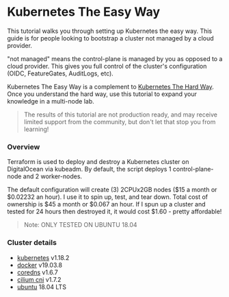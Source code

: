 # Kubernetes The Easy Way

This tutorial walks you through setting up Kubernetes the easy way. This guide is for people looking to bootstrap a cluster not managed by a cloud provider.

"not managed" means the control-plane is managed by you as opposed to a cloud provider. This gives you full control of the cluster's configuration (OIDC, FeatureGates, AuditLogs, etc).

Kubernetes The Easy Way is a complement to [Kubernetes The Hard Way](https://github.com/kelseyhightower/kubernetes-the-hard-way). Once you understand the hard way, use this tutorial to expand your knowledge in a multi-node lab.

> The results of this tutorial are not production ready, and may receive limited support from the community, but don't let that stop you from learning!

### Overview

Terraform is used to deploy and destroy a Kubernetes cluster on DigitalOcean via kubeadm. By default, the script deploys 1 control-plane-node and 2 worker-nodes.

The default configuration will create (3) 2CPUx2GB nodes ($15 a month or $0.02232 an hour). I use it to spin up, test, and tear down. Total cost of ownership is $45 a month or $0.067 an hour. If I spun up a cluster and tested for 24 hours then destroyed it, it would cost $1.60 - pretty affordable!

> Note: ONLY TESTED ON UBUNTU 18.04

### Cluster details

* [kubernetes](https://github.com/kubernetes/kubernetes) v1.18.2
* [docker](https://github.com/docker/docker-ce) v19.03.8
* [coredns](https://github.com/coredns/coredns) v1.6.7
* [cilium cni](https://github.com/cilium/cilium) v1.7.2
* [ubuntu](https://ubuntu.com/) 18.04 LTS

### Prerequisites

- Install [Terraform](https://learn.hashicorp.com/terraform/getting-started/install.html#install-terraform)

- Export a [DigitalOcean Personal Access Token](https://www.digitalocean.com/docs/apis-clis/api/create-personal-access-token/) with **WRITE** access:

    ```
    export DO_PAT="<DIGITALOCEAN PERSONAL ACCESS TOKEN>"
    ```

### Assumptions

- kubectl is [installed](https://kubernetes.io/docs/tasks/tools/install-kubectl/) locally

- You have the [following files](https://www.digitalocean.com/community/tutorials/how-to-set-up-ssh-keys-on-ubuntu-1804):

    ```
    $HOME/.ssh/id_rsa.pub
    $HOME/.ssh/id_rsa
    
    # verify with:
    cat $HOME/.ssh/id_rsa.pub
    cat $HOME/.ssh/id_rsa
    ```

    > Note: the location can be changed in [./create-cluster.sh](/create-cluster.sh) & [./destroy-cluster.sh](/destroy-cluster.sh)

### Deploy Kubernetes

Clone repository:

```
git clone https://github.com/jimangel/kubernetes-the-easy-way
cd kubernetes-the-easy-way
```


Build the cluster:

```
./create-cluster.sh
```

It should take ~5 minutes to complete

```
real	4m24.201s
user	0m6.580s
sys	0m3.029s
```

Check it out!

```
kubectl get nodes
kubectl get pods -A
```

---

### Smoke test

SSH into any of the nodes
```
# control-plane-1
ssh root@$(terraform output -json control_plane_ip | jq -r .[0])

# worker-1
ssh root@$(terraform output -json worker_ip | jq -r .[0])

# worker-2
ssh root@$(terraform output -json worker_ip | jq -r .[1])
```

Deploy NGINX
```
kubectl create deployment nginx --image=nginx
kubectl expose deployment/nginx --port 80
kubectl port-forward deployment/nginx 80:80
# visit localhost in a browser
```

Run Cilium connectivity test
```
kubectl apply -f https://raw.githubusercontent.com/cilium/cilium/v1.7.2/examples/kubernetes/connectivity-check/connectivity-check.yaml
```

Use cluster context
```
kubectl config use-context $(terraform output cluster_context)
```

---

### Cleaning up

```
./destroy-cluster.sh
```

### Additional resources:

- How to [add a DigitalOcean CCM](docs/add-digitalocean-ccm.md) for dynamic LB provisioning.
- How to [create multi-region clusters](docs/multi-cluster-testing.md) for advance testing.